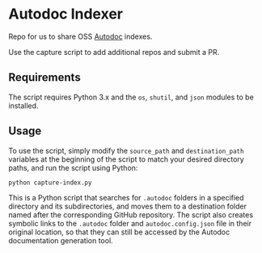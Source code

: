 # Autodoc Indexer
Repo for us to share OSS [Autodoc](https://github.com/context-labs/autodoc) indexes. 

Use the capture script to add additional repos and submit a PR. 

## Requirements

The script requires Python 3.x and the `os`, `shutil`, and `json` modules to be installed.

## Usage

To use the script, simply modify the `source_path` and `destination_path` variables at the beginning of the script to match your desired directory paths, and run the script using Python:

```
python capture-index.py 
```
This is a Python script that searches for `.autodoc` folders in a specified directory and its subdirectories, and moves them to a destination folder named after the corresponding GitHub repository. The script also creates symbolic links to the `.autodoc` folder and `autodoc.config.json` file in their original location, so that they can still be accessed by the Autodoc documentation generation tool.
